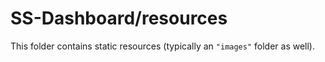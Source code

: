 # SS-Dashboard/resources

This folder contains static resources (typically an `"images"` folder as well).
